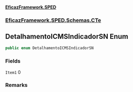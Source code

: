 #### [EficazFramework.SPED](EficazFrameworkSPED.md 'EficazFramework SPED')
### [EficazFramework.SPED.Schemas.CTe](EficazFramework.SPED.Schemas.CTe.md 'EficazFramework.SPED.Schemas.CTe')

## DetalhamentoICMSIndicadorSN Enum

```csharp
public enum DetalhamentoICMSIndicadorSN
```
### Fields

<a name='EficazFramework.SPED.Schemas.CTe.DetalhamentoICMSIndicadorSN.Item1'></a>

`Item1` 0

### Remarks